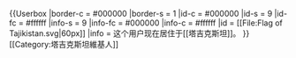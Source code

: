 {{Userbox
  |border-c = #000000
  |border-s = 1
  |id-c     = #000000
  |id-s     = 9
  |id-fc    = #ffffff
  |info-s   = 9
  |info-fc  = #000000
  |info-c   = #ffffff
  |id       = [[File:Flag of Tajikistan.svg|60px]]
  |info     = 这个用户现在居住于[[塔吉克斯坦]]。
}}
[[Category:塔吉克斯坦維基人]]